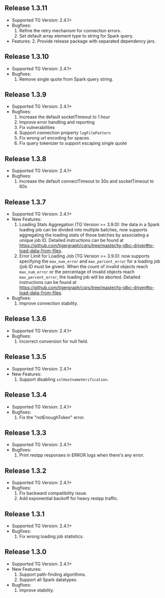 ## Release 1.3.11
* Supported TG Version: 2.4.1+
* Bugfixes:
    1. Refine the retry mechanism for connection errors.
    2. Set default array element type to string for Spark query.
* Features:
    2. Provide release package with separated dependency jars.

## Release 1.3.10
* Supported TG Version: 2.4.1+
* Bugfixes:
    1. Remove single quote from Spark query string.

## Release 1.3.9
* Supported TG Version: 2.4.1+
* Bugfixes:
    1. Increase the default socketTimeout to 1 hour
    2. Improve error handling and reporting
    3. Fix vulnerabilities
    4. Support connection property `logFilePattern`
    5. Fix wrong url encoding for spaces
    6. Fix query tokenizer to support escaping single quote

## Release 1.3.8
* Supported TG Version: 2.4.1+
* Bugfixes:
    1. Increase the default connectTimeout to 30s and socketTimeout to 60s

## Release 1.3.7
* Supported TG Version: 2.4.1+
* New Features:
    1. Loading Stats Aggregation (TG Version >= 3.9.0): the data in a Spark loading job can be divided into multiple batches, now supports aggregating the loading stats of those batches by associating a unique job ID. Detailed instructions can be found at https://github.com/tigergraph/cqrs/tree/master/tg-jdbc-driver#to-load-data-from-files. 
    2. Error Limit for Loading Job (TG Version >= 3.9.0): now supports specifying the `max_num_error` and `max_percent_error` for a loading job (job ID must be given). When the count of invalid objects reach `max_num_error` or the percentage of invalid objects reach `max_percent_error`, the loading job will be aborted. Detailed instructions can be found at https://github.com/tigergraph/cqrs/tree/master/tg-jdbc-driver#to-load-data-from-files. 
* Bugfixes:
    1. Improve connection stability.

## Release 1.3.6
* Supported TG Version: 2.4.1+
* Bugfixes:
    1. Incorrect conversion for null field.

## Release 1.3.5
* Supported TG Version: 2.4.1+
* New Features:
    1. Support disabling `sslHostnameVerification`.

## Release 1.3.4
* Supported TG Version: 2.4.1+
* Bugfixes:
    1. Fix the "notEnoughToken" error.

## Release 1.3.3
* Supported TG Version: 2.4.1+
* Bugfixes:
    1. Print restpp responses in ERROR logs when there's any error.

## Release 1.3.2
* Supported TG Version: 2.4.1+
* Bugfixes:
    1. Fix backward compatibility issue.
    2. Add exponential backoff for heavy restpp traffic.

## Release 1.3.1
* Supported TG Version: 2.4.1+
* Bugfixes:
    1. Fix wrong loading job statistics.

## Release 1.3.0
* Supported TG Version: 2.4.1+
* New Features:
    1. Support path-finding algorithms.
    2. Support all Spark datatypes.
* Bugfixes:
    1. Improve stability.